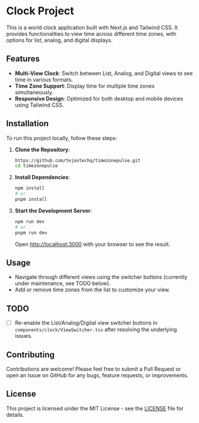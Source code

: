 # Clock Project

This is a world clock application built with Next.js and Tailwind CSS. It provides functionalities to view time across different time zones, with options for list, analog, and digital displays.

## Features

- **Multi-View Clock**: Switch between List, Analog, and Digital views to see time in various formats.
- **Time Zone Support**: Display time for multiple time zones simultaneously.
- **Responsive Design**: Optimized for both desktop and mobile devices using Tailwind CSS.

## Installation

To run this project locally, follow these steps:

1. **Clone the Repository**:
   ```bash
   https://github.com/tejastechq/timezonepulse.git
   cd timezonepulse
   ```
2. **Install Dependencies**:
   ```bash
   npm install
   # or
   pnpm install
   ```
3. **Start the Development Server**:
   ```bash
   npm run dev
   # or
   pnpm run dev
   ```
   Open [http://localhost:3000](http://localhost:3000) with your browser to see the result.

## Usage

- Navigate through different views using the switcher buttons (currently under maintenance, see TODO below).
- Add or remove time zones from the list to customize your view.

## TODO

- [ ] Re-enable the List/Analog/Digital view switcher buttons in `components/clock/ViewSwitcher.tsx` after resolving the underlying issues.

## Contributing

Contributions are welcome! Please feel free to submit a Pull Request or open an Issue on GitHub for any bugs, feature requests, or improvements.

## License

This project is licensed under the MIT License - see the [LICENSE](LICENSE) file for details.
